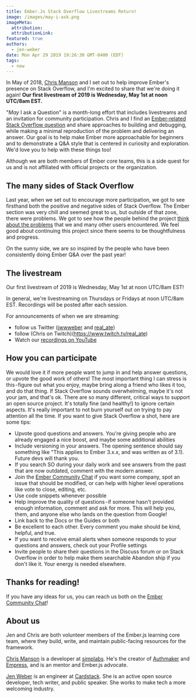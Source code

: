 ```yaml
---
title: Ember.Js Stack Overflow Livestreams Return!
image: /images/may-i-ask.png
imageMeta:
  attribution:
  attributionLink:
featured: true
authors: 
  - jen-weber
date: Mon Apr 29 2019 19:26:30 GMT-0400 (EDT)
tags:
  - new
---
```


In May of 2018, [Chris Manson](https://github.com/mansona) and I set out to help improve Ember's presence on Stack Overflow, and I'm excited to share that we're doing it again! 
**Our first livestream of 2019 is Wednesday, May 1st at noon UTC/8am EST.**

"_May_ I ask a Question" is a month-long effort that includes livestreams and an invitation for community participation. Chris and I find an [Ember-related Stack Overflow question](https://stackoverflow.com/questions/tagged/ember.js?sort=newest&pageSize=15) and share approaches to building and debugging, while making a minimal reproduction of the problem and delivering an answer. Our goal is to help make Ember more approachable for beginners and to demonstrate a Q&A style that is centered in curiosity and exploration. We'd love you to help with these things too!

Although we are both members of Ember core teams, this is a side quest for us and is not affiliated with official projects or the organization.

## The many sides of Stack Overflow

Last year, when we set out to encourage more participation, we got to see firsthand both the positive and negative sides of Stack Overflow. The Ember section was very chill and seemed great to us, but outside of that zone, there were problems. We got to see how the people behind the project [think about the problems](https://stackoverflow.blog/2018/04/26/stack-overflow-isnt-very-welcoming-its-time-for-that-to-change/) that we and many other users encountered. We feel good about continuing this project since there seems to be thoughtfulness and progress.

On the sunny side, we are so inspired by the people who have been consistently doing Ember Q&A over the past year!

## The livestream
Our first livestream of 2019 is Wednesday, May 1st at noon UTC/8am EST!

In general, we're livestreaming on Thursdays or Fridays at noon UTC/8am EST. Recordings will be posted after each session. 

For announcements of when we are streaming: 
- follow us Twitter ([jwwweber](https://twitter.com/jwwweber) and [real_ate](https://twitter.com/real_ate))
- follow (Chris on Twitch)(https://www.twitch.tv/real_ate)
- Watch our [recordings on YouTube](https://www.youtube.com/channel/UCyErLHzPqLAkL1F-SivFDcA)

## How you can participate

We would love it if more people want to jump in and help answer questions, or upvote the good work of others!
The most important thing I can stress is this - figure out what you enjoy, maybe bring along a friend who likes it too, and do that thing.
If Stack Overflow sounds overwhelming, maybe it's not your jam, and that's ok. There are so many different, critical ways to support an open source project. It's totally fine (and healthy!) to ignore certain aspects. It's really important to not burn yourself out on trying to pay attention all the time. If you want to give Stack Overflow a shot, here are some tips:

- Upvote good questions and answers. You're giving people who are already engaged a nice boost, and maybe some additional abilities
- Include versioning in your answers. The opening sentence should say something like "This applies to Ember 3.x.x, and was written as of 3.1). Future devs will thank you.
- If you search SO during your daily work and see answers from the past that are now outdated, comment with the modern answer.
- Join the [Ember Community Chat](https://emberjs.com/community/) if you want some company, spot an issue that should be modified, or can help with higher level operations like vote to close, editing, etc.
- Use code snippets whenever possible
- Help improve the quality of questions - if someone hasn't provided enough information, comment and ask for more. This will help you, them, and anyone else who lands on the question from Google!
- Link back to the Docs or the Guides or both
- Be excellent to each other. Every comment you make should be kind, helpful, and true.
- If you want to receive email alerts when someone responds to your questions and answers, check out your Profile settings
- Invite people to share their questions in the Discuss forum or on Stack Overflow in order to help make them searchable
Abandon ship if you don't like it. Your energy is needed elsewhere.

## Thanks for reading!
If you have any ideas for us, you can reach us both on the [Ember Community Chat](https://emberjs.com/community/)!

## About us

Jen and Chris are both volunteer members of the Ember.js learning core team, where they build, write, and maintain public-facing resources for the framework.

[Chris Manson](https://github.com/mansona) is a developer at [simplabs](https://simplabs.com/). He's the creator of [Authmaker](https://authmaker.com/) and [Empress](https://github.com/empress/empress-blog), and is an mentor and Ember.js advocate.

[Jen Weber](https://github.com/jenweber) is an engineer at [Cardstack](https://cardstack.com). She is an active open source developer, tech writer, and public speaker. She works to make tech a more welcoming industry.


